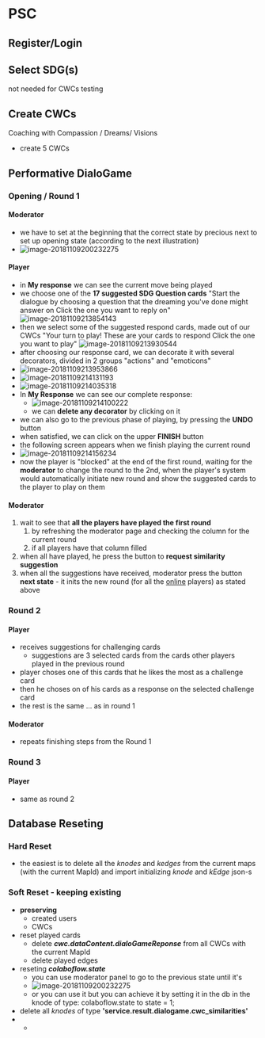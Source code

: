 # PSC

## Register/Login



## Select SDG(s)

not needed for CWCs testing

## Create CWCs

Coaching with Compassion / Dreams/ Visions

- create 5 CWCs

## Performative DialoGame

### Opening / Round 1

#### Moderator

- we have to set at the beginning that the correct state by precious next to set up opening state (according to the next illustration)
- ![image-20181109200232275](moderation-play-round.png)

#### Player

- in **My response** we can see the current move being played
- we choose one of the **17 suggested SDG Question cards** 
  "Start the dialogue by choosing a question that the dreaming you've done might answer on
  Click the one you want to reply on"
  ![image-20181109213854143](image-20181109213854143.png)
- then we select some of the suggested respond cards, made out of our CWCs 
  "Your turn to play!
  These are your cards to respond
  Click the one you want to play"
  ![image-20181109213930544](image-20181109213930544.png)
- after choosing our response card, we can decorate it with several decorators, divided in 2 groups "actions" and "emoticons"
- ![image-20181109213953866](image-20181109213953866.png)
- ![image-20181109214131193](image-20181109214131193.png)
- ![image-20181109214035318](image-20181109214035318.png)
- In **My Response** we can see our complete response:
  - ![image-20181109214100222](image-20181109214100222.png)
  - we can **delete any decorator** by clicking on it
- we can also go to the previous phase of playing, by pressing the **UNDO** button
- when satisfied, we can click on the upper **FINISH** button
- the following screen appears when we finish playing the current round
- ![image-20181109214156234](image-20181109214156234.png)
- now the player is "blocked" at the end of the first round, waiting for the **moderator** to change the round to the 2nd, when the player's system would automatically initiate new round and show the suggested cards to the player to play on them

#### Moderator

1. wait  to see that **all the players have played the first round**
   1. by refreshing the moderator page and checking the column for the current round
   2. if all players have that column filled
2. when all have played, he press the button to **request similarity suggestion**
3. when all the suggestions have received, moderator press the button **next state** - it inits the new round (for all the <u>online</u> players) as stated above

### Round 2

#### Player

- receives suggestions for challenging cards
  - suggestions are 3 selected cards from the cards other players played in the previous round
- player choses one of this cards that he likes the most as a challenge card
- then he choses on of his cards as a response on the selected challenge card
- the rest is the same ... as in round 1

#### Moderator

- repeats finishing steps from the Round 1

### Round 3

#### Player

- same as round 2

## Database Reseting

### Hard Reset

- the easiest is to delete all the *knodes* and *kedges* from the current maps (with the current MapId)
  and import initializing *knode* and *kEdge* json-s

### Soft Reset - keeping existing

- **preserving**
  - created users
  - CWCs
- reset played cards
  - delete ***cwc.dataContent.dialoGameReponse*** from all CWCs with the current MapId
  - delete played edges
- reseting ***colaboflow.state***
  - you can use moderator panel to go to the previous state until it's
  - ![image-20181109200232275](moderation-play-round.png)
  - or you can use it but you can achieve it by setting it in the db in the knode of type: colaboflow.state to state = 1;
- delete all *knodes* of type **'service.result.dialogame.cwc_similarities'**
- - 